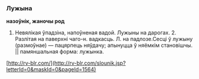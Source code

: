 ### Лужына
**назоўнік, жаночы род**

1. Невялікая ўпадзіна, напоўненая вадой. Лужыны на дарогах. 2. Разлітая на паверхні чаго-н. вадкасць. Л. на падлозе.Сесці ў лужыну (размоўнае) — пацярпець няўдачу; апынуцца ў няёмкім становішчы. || памяншальная форма: лужынка.

<a rel="author">[http://rv-blr.com/](http://rv-blr.com/slounik.jsp?letterId=0&maskId=0&pageId=1564)</a>
